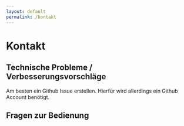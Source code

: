 ```yaml
---
layout: default
permalink: /kontakt
---
```

# Kontakt

## Technische Probleme / Verbesserungsvorschläge
Am besten ein Github Issue erstellen. Hierfür wird allerdings ein Github Account benötigt.


## Fragen zur Bedienung

